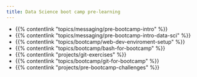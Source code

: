 ```yaml
---
title: Data Science boot camp pre-learning
---
```


- {{% contentlink "topics/messaging/pre-bootcamp-intro" %}}
- {{% contentlink "topics/messaging/pre-bootcamp-intro-data-sci" %}}
- {{% contentlink "topics/bootcamp/web-dev-enviroment-setup" %}}
- {{% contentlink "topics/bootcamp/bash-for-bootcamp" %}}
- {{% contentlink "projects/git-exercises" %}}
- {{% contentlink "topics/bootcamp/git-for-bootcamp" %}}
- {{% contentlink "projects/pre-bootcamp-challenges" %}}
